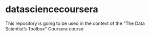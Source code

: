 datasciencecoursera
===================

This repository is going to be used in the context of the "The Data Scientist’s Toolbox" Coursera course
